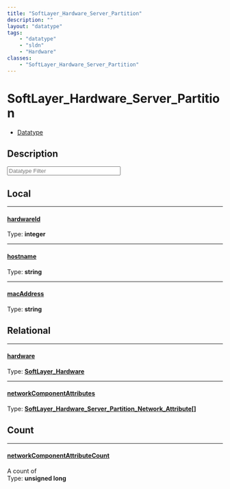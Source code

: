 ```yaml
---
title: "SoftLayer_Hardware_Server_Partition"
description: ""
layout: "datatype"
tags:
    - "datatype"
    - "sldn"
    - "Hardware"
classes:
    - "SoftLayer_Hardware_Server_Partition"
---
```


# SoftLayer_Hardware_Server_Partition
<div id='service-datatype'>
    <ul id='sldn-reference-tabs'>
        <li id='datatype'> <a href='/reference/datatypes/SoftLayer_Hardware_Server_Partition' >Datatype</a></li>
    </ul>
</div>

## Description 






<!-- Filer BEGIN -->
<div class="view-filters">
        <div class="clearfix">
            <div class="search-input-box">
                <input placeholder="Datatype Filter" onkeyup="titleSearch(inputId='prop-input', divId='properties', elementClass='prop-row')" 
                    type="text" id="prop-input" value="" size="30" maxlength="128" class="form-text">
            </div>
        </div>
</div>
<!-- Filer END -->

<div id="properties" class="content">
<div id="localProperties" class="prop-content" >

## Local
<div class="prop-row">

-----
[hardwareId]: #hardwareid
#### [hardwareId]
  
<span class="type-label">Type: </span>**integer**


</div>
<div class="prop-row">

-----
[hostname]: #hostname
#### [hostname]
  
<span class="type-label">Type: </span>**string**


</div>
<div class="prop-row">

-----
[macAddress]: #macaddress
#### [macAddress]
  
<span class="type-label">Type: </span>**string**


</div>
</div>
<!-- LOCAL PROPERTY END -->

<div id="relationalProperties"  class="prop-content" >

## Relational
<div class="prop-row">

-----
[hardware]: #hardware
#### [hardware]
  
<span class="type-label">Type: </span>**<a href='/reference/datatypes/SoftLayer_Hardware'>SoftLayer_Hardware </a>**


</div>
<div class="prop-row">

-----
[networkComponentAttributes]: #networkcomponentattributes
#### [networkComponentAttributes]
  
<span class="type-label">Type: </span>**<a href='/reference/datatypes/SoftLayer_Hardware_Server_Partition_Network_Attribute'>SoftLayer_Hardware_Server_Partition_Network_Attribute[] </a>**


</div>

## Count
<div class="prop-row">

-----
[networkComponentAttributeCount]: #networkcomponentattributecount
#### [networkComponentAttributeCount]
A count of    
<span class="type-label">Type: </span>**unsigned long**


</div>
</div>


